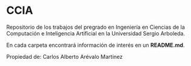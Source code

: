 # CCIA

Repositorio de los trabajos del pregrado en Ingeniería en Ciencias de la Computación e Inteligencia Artificial en la Universidad Sergio Arboleda.

En cada carpeta encontrará información de interés en un **README.md**.

Propiedad de: Carlos Alberto Arévalo Martínez
